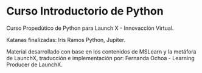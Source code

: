 # Curso Introductorio de Python
Curso Propedútico de Python para Launch X - Innovacción Virtual.

Katanas finalizadas: Iris Ramos
Python, Jupiter.

Material desarrollado con base en los contenidos de MSLearn y la metáfora de LaunchX, traducción e implementación por: Fernanda Ochoa - Learning Producer de LaunchX.
